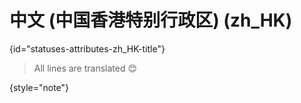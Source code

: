 # 中文 (中国香港特别行政区) (zh_HK)
{id="statuses-attributes-zh_HK-title"}



> All lines are translated 😊
>
{style="note"}


